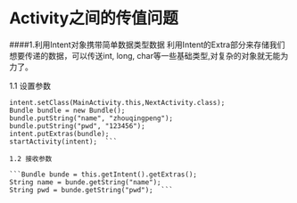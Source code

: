 # Activity之间的传值问题
####1.利用Intent对象携带简单数据类型数据
利用Intent的Extra部分来存储我们想要传递的数据，可以传送int, long, char等一些基础类型,对复杂的对象就无能为力了。

1.1 设置参数

```Intent intent = new Intent();  
intent.setClass(MainActivity.this,NextActivity.class); 
Bundle bundle = new Bundle();  
bundle.putString("name", "zhouqingpeng"); 
bundle.putString("pwd", "123456"); 
intent.putExtras(bundle);  
startActivity(intent);  ```

1.2 接收参数

```Bundle bunde = this.getIntent().getExtras();  
String name = bunde.getString("name");  
String pwd = bunde.getString("pwd");  ```


